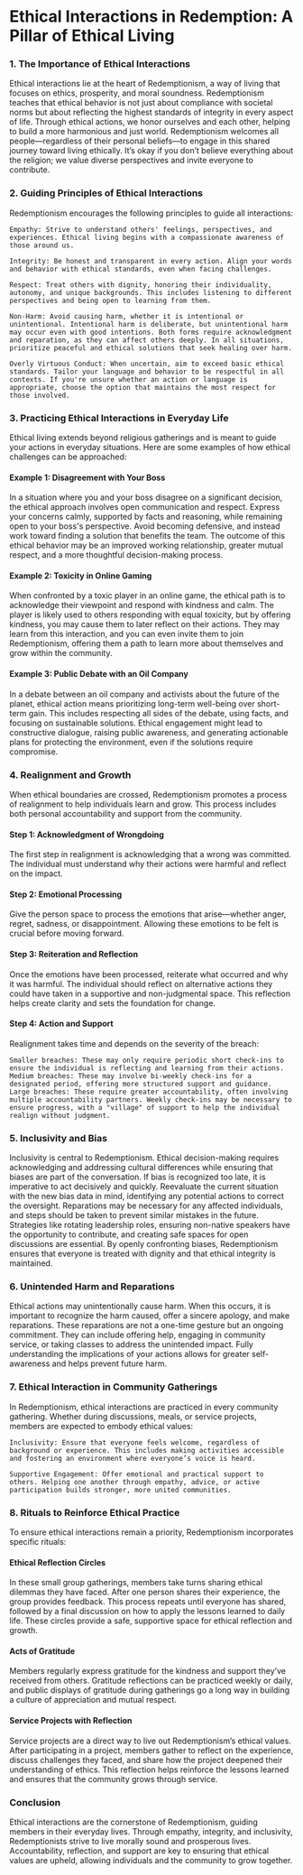 # Ethical Interactions in Redemption: A Pillar of Ethical Living

### 1. The Importance of Ethical Interactions

Ethical interactions lie at the heart of Redemptionism, a way of living that focuses on ethics, prosperity, and moral soundness. Redemptionism teaches that ethical behavior is not just about compliance with societal norms but about reflecting the highest standards of integrity in every aspect of life. Through ethical actions, we honor ourselves and each other, helping to build a more harmonious and just world. Redemptionism welcomes all people—regardless of their personal beliefs—to engage in this shared journey toward living ethically. It’s okay if you don’t believe everything about the religion; we value diverse perspectives and invite everyone to contribute.

### 2. Guiding Principles of Ethical Interactions

Redemptionism encourages the following principles to guide all interactions:

    Empathy: Strive to understand others' feelings, perspectives, and experiences. Ethical living begins with a compassionate awareness of those around us.

    Integrity: Be honest and transparent in every action. Align your words and behavior with ethical standards, even when facing challenges.

    Respect: Treat others with dignity, honoring their individuality, autonomy, and unique backgrounds. This includes listening to different perspectives and being open to learning from them.

    Non-Harm: Avoid causing harm, whether it is intentional or unintentional. Intentional harm is deliberate, but unintentional harm may occur even with good intentions. Both forms require acknowledgment and reparation, as they can affect others deeply. In all situations, prioritize peaceful and ethical solutions that seek healing over harm.

    Overly Virtuous Conduct: When uncertain, aim to exceed basic ethical standards. Tailor your language and behavior to be respectful in all contexts. If you're unsure whether an action or language is appropriate, choose the option that maintains the most respect for those involved.

### 3. Practicing Ethical Interactions in Everyday Life

Ethical living extends beyond religious gatherings and is meant to guide your actions in everyday situations. Here are some examples of how ethical challenges can be approached:

#### Example 1: Disagreement with Your Boss

In a situation where you and your boss disagree on a significant decision, the ethical approach involves open communication and respect. Express your concerns calmly, supported by facts and reasoning, while remaining open to your boss's perspective. Avoid becoming defensive, and instead work toward finding a solution that benefits the team. The outcome of this ethical behavior may be an improved working relationship, greater mutual respect, and a more thoughtful decision-making process.
#### Example 2: Toxicity in Online Gaming

When confronted by a toxic player in an online game, the ethical path is to acknowledge their viewpoint and respond with kindness and calm. The player is likely used to others responding with equal toxicity, but by offering kindness, you may cause them to later reflect on their actions. They may learn from this interaction, and you can even invite them to join Redemptionism, offering them a path to learn more about themselves and grow within the community.

#### Example 3: Public Debate with an Oil Company

In a debate between an oil company and activists about the future of the planet, ethical action means prioritizing long-term well-being over short-term gain. This includes respecting all sides of the debate, using facts, and focusing on sustainable solutions. Ethical engagement might lead to constructive dialogue, raising public awareness, and generating actionable plans for protecting the environment, even if the solutions require compromise.

### 4. Realignment and Growth

When ethical boundaries are crossed, Redemptionism promotes a process of realignment to help individuals learn and grow. This process includes both personal accountability and support from the community.

#### Step 1: Acknowledgment of Wrongdoing

The first step in realignment is acknowledging that a wrong was committed. The individual must understand why their actions were harmful and reflect on the impact.

#### Step 2: Emotional Processing

Give the person space to process the emotions that arise—whether anger, regret, sadness, or disappointment. Allowing these emotions to be felt is crucial before moving forward.

#### Step 3: Reiteration and Reflection

Once the emotions have been processed, reiterate what occurred and why it was harmful. The individual should reflect on alternative actions they could have taken in a supportive and non-judgmental space. This reflection helps create clarity and sets the foundation for change.

#### Step 4: Action and Support

Realignment takes time and depends on the severity of the breach:

    Smaller breaches: These may only require periodic short check-ins to ensure the individual is reflecting and learning from their actions.
    Medium breaches: These may involve bi-weekly check-ins for a designated period, offering more structured support and guidance.
    Large breaches: These require greater accountability, often involving multiple accountability partners. Weekly check-ins may be necessary to ensure progress, with a "village" of support to help the individual realign without judgment.

### 5. Inclusivity and Bias

Inclusivity is central to Redemptionism. Ethical decision-making requires acknowledging and addressing cultural differences while ensuring that biases are part of the conversation. If bias is recognized too late, it is imperative to act decisively and quickly. Reevaluate the current situation with the new bias data in mind, identifying any potential actions to correct the oversight. Reparations may be necessary for any affected individuals, and steps should be taken to prevent similar mistakes in the future. Strategies like rotating leadership roles, ensuring non-native speakers have the opportunity to contribute, and creating safe spaces for open discussions are essential. By openly confronting biases, Redemptionism ensures that everyone is treated with dignity and that ethical integrity is maintained.

### 6. Unintended Harm and Reparations

Ethical actions may unintentionally cause harm. When this occurs, it is important to recognize the harm caused, offer a sincere apology, and make reparations. These reparations are not a one-time gesture but an ongoing commitment. They can include offering help, engaging in community service, or taking classes to address the unintended impact. Fully understanding the implications of your actions allows for greater self-awareness and helps prevent future harm.

### 7. Ethical Interaction in Community Gatherings

In Redemptionism, ethical interactions are practiced in every community gathering. Whether during discussions, meals, or service projects, members are expected to embody ethical values:

    Inclusivity: Ensure that everyone feels welcome, regardless of background or experience. This includes making activities accessible and fostering an environment where everyone’s voice is heard.

    Supportive Engagement: Offer emotional and practical support to others. Helping one another through empathy, advice, or active participation builds stronger, more united communities.

### 8. Rituals to Reinforce Ethical Practice

To ensure ethical interactions remain a priority, Redemptionism incorporates specific rituals:

#### Ethical Reflection Circles

In these small group gatherings, members take turns sharing ethical dilemmas they have faced. After one person shares their experience, the group provides feedback. This process repeats until everyone has shared, followed by a final discussion on how to apply the lessons learned to daily life. These circles provide a safe, supportive space for ethical reflection and growth.

#### Acts of Gratitude

Members regularly express gratitude for the kindness and support they’ve received from others. Gratitude reflections can be practiced weekly or daily, and public displays of gratitude during gatherings go a long way in building a culture of appreciation and mutual respect.

#### Service Projects with Reflection

Service projects are a direct way to live out Redemptionism’s ethical values. After participating in a project, members gather to reflect on the experience, discuss challenges they faced, and share how the project deepened their understanding of ethics. This reflection helps reinforce the lessons learned and ensures that the community grows through service.
### Conclusion

Ethical interactions are the cornerstone of Redemptionism, guiding members in their everyday lives. Through empathy, integrity, and inclusivity, Redemptionists strive to live morally sound and prosperous lives. Accountability, reflection, and support are key to ensuring that ethical values are upheld, allowing individuals and the community to grow together.

